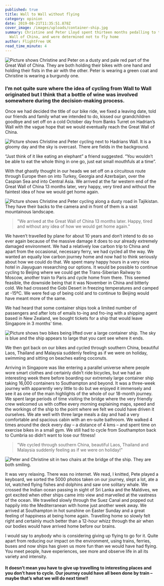 ```yaml
---
published: true
title: Wall to Wall without flying
category: opinion
date: 2019-08-21T11:35:51.878Z
cover_image: /images/uploads/container-ship.jpg
summary: Christine and Peter Lloyd spent thirteen months pedalling to the Great
  Wall of China, and were determined not to fly home
author: FlightFree UK
read_time_minute: 4
---
```

![Picture shows Christine and Peter on a dusty and pale red part of the Great Wall of China. They are both holding their bikes with one hand and holding their fists in the air with the other. Peter is wearing a green coat and Christine is wearing a burgundy one. ](/images/uploads/the-great-wall-of-china.jpg "Arriving at The Great Wall of China")

### I’m not quite sure where the idea of cycling from Wall to Wall originated but I think that a bottle of wine was involved somewhere during the decision-making process.

 Once we had decided the title of our bike ride, we fixed a leaving date, told our friends and family what we intended to do, kissed our grandchildren goodbye and set off on a cold October day from Banks Turret on Hadrian’s Wall with the vague hope that we would eventually reach the Great Wall of China.

![Picture shows Christine and Peter cycling next to Hadrians Wall. It is a gloomy day and the sky is overcast. There are fields in the background. ](/images/uploads/setting-off-from-hadrians-wall.jpg "Setting off from Hadrians Wall")

“Just think of it like eating an elephant” a friend suggested. “You wouldn’t be able to eat the whole thing in one go, just eat small mouthfuls at a time”. 

With that ghastly thought in our heads we set off on a circuitous route through Europe then on into Turkey, Georgia and Azerbaijan, over the Caspian Sea and into Central Asia. We arrived at the far western end of the Great Wall of China 13 months later, very happy, very tired and without the faintest idea of how we would get home again.

![Picture shows Christine and Peter cycling along a dusty road in Tajikistan. They have their backs to the camera and in front of them is a vast mountainous landscape. ](/images/uploads/cycling-in-tajikistan-.jpg "Cycling in Tajikistan ")

> "We arrived at the Great Wall of China 13 months later. Happy, tired and without any idea of how we would get home again."

We haven’t travelled by plane for about 10 years and don’t intend to do so ever again because of the massive damage it does to our already extremely damaged environment. We had a relatively low carbon trip to China and apart from the occasional, necessary ferry, we had cycled all the way. We wanted an equally low carbon journey home and now had to think seriously about how we could do that. We spent many happy hours in a very nice hotel in Jiayuguan researching our options. It would be possible to continue cycling to Beijing where we could get the Trans-Siberian Railway to Moscow, another train to Paris and cycle home from there. This seemed feasible, the downside being that it was November in China and bitterly cold. We had crossed the Gobi Desert in freezing temperatures and camped at -15ºC. We were fed up of being cold and to continue to Beijing would have meant more of the same. 

We had heard that some container ships took a limited number of passengers and after lots of emails to-ing and fro-ing with a shipping agent based in New Zealand, we bought tickets for a ship that would leave Singapore in 3 months’ time.

![Picture shows two bikes being lifted over a large container ship. The sky is blue and the ship appears to large that you cant see where it ends. ](/images/uploads/container-ships.jpg "The container ship ")

We then got back on our bikes and cycled through southern China, beautiful Laos, Thailand and Malaysia suddenly feeling as if we were on holiday, swimming and sitting on beaches eating coconuts.

Arriving in Singapore was like entering a parallel universe where people wore smart clothes and certainly didn’t ride bicycles, but we had an interesting week there before boarding our extremely large container ship taking 16,000 containers to Southampton and beyond. It was a three-week journey with apparently very little to do but we enjoyed it immensely and see it as one of the main highlights of the whole of our 18-month journey. We spent large periods of time visiting the bridge where the very friendly crew welcomed us with coffee every morning explaining maps, speed and the workings of the ship to the point where we felt we could have driven it ourselves. We ate well with three large meals a day and had a very comfortable and spacious cabin with an en-suite bathroom. We walked 4 times around the deck every day – a distance of 4 kms – and spent time on exercise bikes in a small gym. We still had to cycle from Southampton back to Cumbria so didn’t want to lose our fitness! 

> "We cycled through southern China, beautiful Laos, Thailand and Malaysia suddenly feeling as if we were on holiday!"

![Peter and Christine sit in two chairs at the bridge of the ship. They are both smiling. ](/images/uploads/visiting-the-ships-s-bridge-.jpg "Visiting the Ship's bridge ")

It was very relaxing. There was no internet. We read, I knitted, Pete played a keyboard, we sorted the 5000 photos taken on our journey, slept a lot, ate a lot, watched flying fishes and dolphins and saw one solitary whale. We crossed the Indian ocean passing in sight of Sri Lanka and the Maldives, we got excited when other ships came into view and marvelled at the vastness of the ocean. We travelled slowly through the Suez Canal and popped out happily into the Mediterranean with home just another week away. We arrived at Southampton in hot sunshine on Easter Sunday and a great feeling of happiness at being home again. Travelling home so slowly felt right and certainly much better than a 12-hour whizz through the air when our bodies would have arrived home before our brains.

I would say to anybody who is considering giving up flying to go for it. Quite apart from reducing our impact on the environment, using trains, ferries, buses and now ships has given us more fun than we would have had flying. You meet people, have experiences, see more and observe life in all its variety and intensity. 

#### It doesn’t mean you have to give up travelling to interesting places and you don’t have to cycle. Our journey could have all been done by train – maybe that’s what we will do next time!!